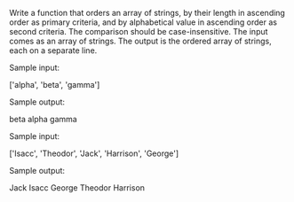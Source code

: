 Write a function that orders an array of strings, by their length in ascending order as primary criteria, and by
alphabetical value in ascending order as second criteria. The comparison should be case-insensitive.
The input comes as an array of strings.
The output is the ordered array of strings, each on a separate line.


Sample input:

['alpha',
'beta',
'gamma']

Sample output:

beta
alpha
gamma

Sample input:

['Isacc',
'Theodor',
'Jack',
'Harrison',
'George']

Sample output:

Jack
Isacc
George
Theodor
Harrison


